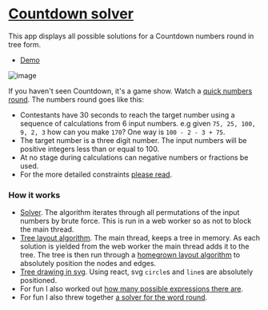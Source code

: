 # [Countdown solver](https://countdown-solver.vercel.app)

This app displays all possible solutions for a Countdown numbers round in tree form.

- [Demo](https://countdown-solver.vercel.app)

![image](https://user-images.githubusercontent.com/1690659/128640586-f7a7cacb-1adf-42d7-af4c-95740f91cf62.png)

If you haven't seen Countdown, it's a game show. Watch a [quick numbers round](https://www.youtube.com/watch?v=pfa3MHLLSWI).
The numbers round goes like this:

- Contestants have 30 seconds to reach the target number using a sequence of calculations from 6 input numbers. e.g
  given `75, 25, 100, 9, 2, 3` how can you make `170`? One way is `100 - 2 - 3 + 75`.
- The target number is a three digit number. The input numbers will be positive integers less than or equal to 100.
- At no stage during calculations can negative numbers or fractions be used.
- For the more detailed constraints [please read](<https://en.wikipedia.org/wiki/Countdown_(game_show)#Numbers_round>).

### How it works

- [Solver](https://github.com/mfbx9da4/countdown-solver/blob/main/solver/solver.ts). The algorithm
  iterates through all permutations of the input numbers by brute force. This is run in a web worker so as
  not to block the main thread.
- [Tree layout algorithm](https://github.com/mfbx9da4/countdown-solver/blob/main/layout/davidStrategy.ts).
  The main thread, keeps a tree in memory. As each solution is yielded from the web
  worker the main thread adds it to the tree. The tree is then run through a [homegrown layout algorithm](https://github.com/mfbx9da4/countdown-solver/blob/main/layout/davidStrategy.ts) to absolutely position the nodes and edges.
- [Tree drawing in svg](https://github.com/mfbx9da4/countdown-solver/blob/main/components/Tree.tsx). Using
  react, svg `circle`s and `line`s are absolutely positioned.
- For fun I also worked out [how many possible expressions there are](https://math.stackexchange.com/questions/4219234/how-many-valid-expressions-for-countdown-numbers-round).
- For fun I also threw together [a solver for the word round](https://github.com/mfbx9da4/countdown-solver/blob/main/solver/words.ts).

